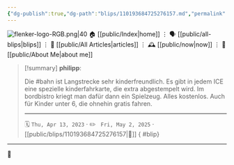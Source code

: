 ```yaml
---
{"dg-publish":true,"dg-path":"blips/110193684725276157.md","permalink":"/blips/110193684725276157/","title":"philipp on mastodon @ 2023-04-13","created":"2023-04-13T21:43:11","updated":"2025-05-02T08:50:43"}
---
```



<div class="transclusion internal-embed is-loaded"><div class="markdown-embed">




![flenker-logo-RGB.png|40](/img/user/attachments/flenker-logo-RGB.png)
🏠 [[public/Index\|home]]  ⋮ 🗣️ [[public/all-blips\|blips]] ⋮  📝 [[public/All Articles\|articles]]  ⋮ 🕰️ [[public/now\|now]] ⋮ 🪪 [[public/About Me\|about me]]


</div></div>


> [!summary] **philipp**:
>
> Die #bahn ist Langstrecke sehr kinderfreundlich. Es gibt in jedem ICE eine spezielle kinderfahrkarte, die extra abgestempelt wird. Im bordbistro kriegt man dafür dann ein Spielzeug. Alles kostenlos. Auch für Kinder unter 6, die ohnehin gratis fahren.
> - - -
>
> 🗓️ <code>Thu, Apr 13, 2023</code>  · ✏️ <code> Fri, May 2, 2025</code>  · [[public/blips/110193684725276157\|🔗]]
{ #blip}


- - -

 👾
